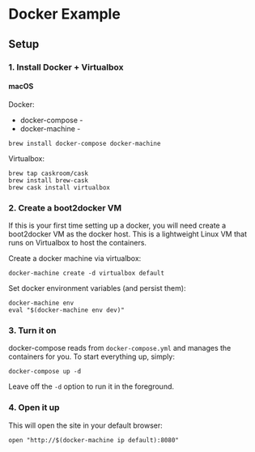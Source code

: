 # Docker Example

## Setup

### 1. Install Docker + Virtualbox

#### macOS

Docker:
* docker-compose - 
* docker-machine - 

```
brew install docker-compose docker-machine
```

Virtualbox:
```
brew tap caskroom/cask
brew install brew-cask
brew cask install virtualbox
```

### 2. Create a boot2docker VM

If this is your first time setting up a docker, you will need create a boot2docker VM as the docker host. This is a lightweight Linux VM that runs on Virtualbox to host the containers.

Create a docker machine via virtualbox:
```
docker-machine create -d virtualbox default
```

Set docker environment variables (and persist them):
```
docker-machine env
eval "$(docker-machine env dev)"
```

### 3. Turn it on

docker-compose reads from `docker-compose.yml` and manages the containers for you. To start everything up, simply:

```
docker-compose up -d
```

Leave off the `-d` option to run it in the foreground.

### 4. Open it up

This will open the site in your default browser:

```
open "http://$(docker-machine ip default):8080"
```

